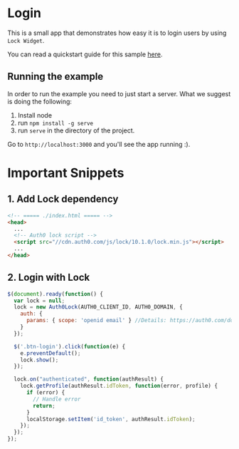 # Login

This is a small app that demonstrates how easy it is to login users by using `Lock Widget`.

You can read a quickstart guide for this sample [here](https://auth0.com/docs/quickstart/spa/jquery/01-login).

## Running the example

In order to run the example you need to just start a server. What we suggest is doing the following:

1. Install node
2. run `npm install -g serve`
3. run `serve` in the directory of the project.

Go to `http://localhost:3000` and you'll see the app running :).

# Important Snippets

## 1. Add Lock dependency
```html
<!-- ===== ./index.html ===== -->
<head>
  ...
  <!-- Auth0 lock script -->
  <script src="//cdn.auth0.com/js/lock/10.1.0/lock.min.js"></script>
  ...
</head>
```

## 2. Login with Lock
```javascript
$(document).ready(function() {
  var lock = null;
  lock = new Auth0Lock(AUTH0_CLIENT_ID, AUTH0_DOMAIN, {
    auth: {
      params: { scope: 'openid email' } //Details: https://auth0.com/docs/scopes
    }
  });

  $('.btn-login').click(function(e) {
    e.preventDefault();
    lock.show();
  });

  lock.on("authenticated", function(authResult) {
    lock.getProfile(authResult.idToken, function(error, profile) {
      if (error) {
        // Handle error
        return;
      }
      localStorage.setItem('id_token', authResult.idToken);
    });
  });
});
```
